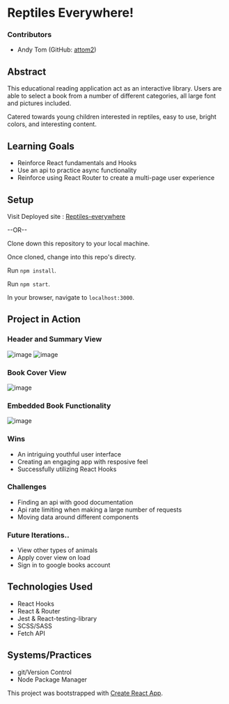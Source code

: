 

# Reptiles Everywhere!

### Contributors
- Andy Tom (GitHub: [attom2](https://github.com/attom2))

## Abstract
This educational reading application act as an interactive library. Users are able to select a book from a number of different categories, all large font and pictures included. 

Catered towards young children interested in reptiles, easy to use, bright colors, and interesting content.

## Learning Goals
- Reinforce React fundamentals and Hooks
- Use an api to practice async functionality
- Reinforce using React Router to create a multi-page user experience



## Setup

Visit Deployed site : [Reptiles-everywhere](https://reptiles-everywhere.netlify.app/)

--OR--

Clone down this repository to your local machine.

Once cloned, change into this repo's directy.

Run `npm install`.

Run `npm start`.

In your browser, navigate to `localhost:3000`.



## Project in Action

### Header and Summary View
![image](https://user-images.githubusercontent.com/49999607/89236612-4cef5300-d5ae-11ea-97ec-8b2402e87d8c.png)
![image](https://user-images.githubusercontent.com/49999607/89236674-74deb680-d5ae-11ea-9bcd-8835ca34a641.png)


### Book Cover View
![image](https://user-images.githubusercontent.com/49999607/89236695-81fba580-d5ae-11ea-850f-dbea85293688.png)

### Embedded Book Functionality
![image](https://user-images.githubusercontent.com/49999607/89236758-a9eb0900-d5ae-11ea-8bc7-2eecc3d27cb8.png)


### Wins
- An intriguing youthful user interface
- Creating an engaging app with resposive feel
- Successfully utilizing React Hooks

### Challenges 
- Finding an api with good documentation
- Api rate limiting when making a large number of requests
- Moving data around different components

### Future Iterations..
- View other types of animals
- Apply cover view on load
- Sign in to google books account

## Technologies Used
- React Hooks
- React & Router
- Jest & React-testing-library
- SCSS/SASS
- Fetch API

## Systems/Practices
- git/Version Control
- Node Package Manager


This project was bootstrapped with [Create React App](https://github.com/facebook/create-react-app).
